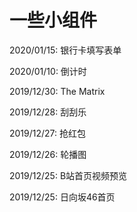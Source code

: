 # 一些小组件

2020/01/15: 银行卡填写表单

2020/01/10: 倒计时

2019/12/30: The Matrix

2019/12/28: 刮刮乐

2019/12/27: 抢红包

2019/12/26: 轮播图

2019/12/25: B站首页视频预览

2019/12/25: 日向坂46首页